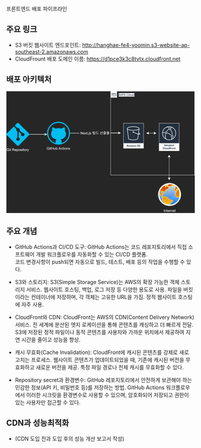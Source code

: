 프론트엔드 배포 파이프라인

## 주요 링크

  - S3 버킷 웹사이트 엔드포인트: http://hanghae-fe4-yoomin.s3-website-ap-southeast-2.amazonaws.com
  - CloudFrount 배포 도메인 이름: https://d1pce3k3c8tvtx.cloudfront.net

## 배포 아키텍처

![배포 아키텍처](./assets/diagram.svg)

## 주요 개념

  - GitHub Actions과 CI/CD 도구: 
      GitHub Actions는 코드 레포지토리에서 직접 소프트웨어 개발 워크플로우를 자동화할 수 있는 CI/CD 플랫폼.   
      코드 변경사항이 push되면 자동으로 빌드, 테스트, 배포 등의 작업을 수행할 수 있다.

  - S3와 스토리지: 
      S3(Simple Storage Service)는 AWS의 확장 가능한 객체 스토리지 서비스. 
      웹사이트 호스팅, 백업, 로그 저장 등 다양한 용도로 사용. 
      파일을 버킷이라는 컨테이너에 저장하며, 각 객체는 고유한 URL을 가짐. 
      정적 웹사이트 호스팅에 자주 사용.

  - CloudFront와 CDN: 
      CloudFront는 AWS의 CDN(Content Delivery Network) 서비스. 
      전 세계에 분산된 엣지 로케이션을 통해 콘텐츠를 캐싱하고 더 빠르게 전달. 
      S3에 저장된 정적 파일이나 동적 콘텐츠를 사용자와 가까운 위치에서 제공하여 지연 시간을 줄이고 성능을 향상.

  - 캐시 무효화(Cache Invalidation):
      CloudFront에 캐시된 콘텐츠를 강제로 새로 고치는 프로세스. 
      웹사이트 콘텐츠가 업데이트되었을 때, 기존에 캐시된 버전을 무효화하고 새로운 버전을 제공. 
      특정 파일 경로나 전체 캐시를 무효화할 수 있다.

  - Repository secret과 환경변수: 
      GitHub 레포지토리에서 안전하게 보관해야 하는 민감한 정보(API 키, 비밀번호 등)를 저장하는 방법. 
      GitHub Actions 워크플로우에서 이러한 시크릿을 환경변수로 사용할 수 있으며, 암호화되어 저장되고 권한이 있는 사용자만 접근할 수 있다.

## CDN과 성능최적화

  - (CDN 도입 전과 도입 후의 성능 개선 보고서 작성)